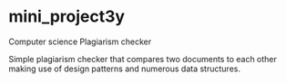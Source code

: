 # mini_project3y
Computer science Plagiarism checker 

Simple plagiarism checker that compares two documents to each other making use of design patterns and numerous data structures.
